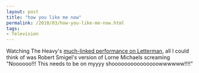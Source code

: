 ```yaml
---
layout: post
title: "how you like me now"
permalink: /2010/03/how-you-like-me-now.html
tags:
- Television
---
```


Watching The Heavy's [much-linked performance on Letterman](http://www.cbs.com/late_night/late_show/video/?pid=PMZn0ZshOfdkqPhyLc_5uASnrFZKAgkd), all I could think of was Robert Smigel's version of Lorne Michaels screaming "Noooooo!!! This needs to be on myyyy shooooooooooooooowwwwww!!!!"